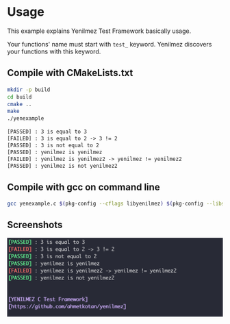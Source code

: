 # Usage
This example explains Yenilmez Test Framework basically usage.  

Your functions' name must start with `test_` keyword. Yenilmez discovers your functions with this keyword.

## Compile with CMakeLists.txt
```bash
mkdir -p build
cd build
cmake ..
make
./yenexample
```
```textmate
[PASSED] : 3 is equal to 3
[FAILED] : 3 is equal to 2 -> 3 != 2
[PASSED] : 3 is not equal to 2
[PASSED] : yenilmez is yenilmez
[FAILED] : yenilmez is yenilmez2 -> yenilmez != yenilmez2
[PASSED] : yenilmez is not yenilmez2
```

## Compile with gcc on command line
```bash
gcc yenexample.c $(pkg-config --cflags libyenilmez) $(pkg-config --libs libyenilmez) -o yenexample
```

## Screenshots
![yen-screen](screenshot.png)
